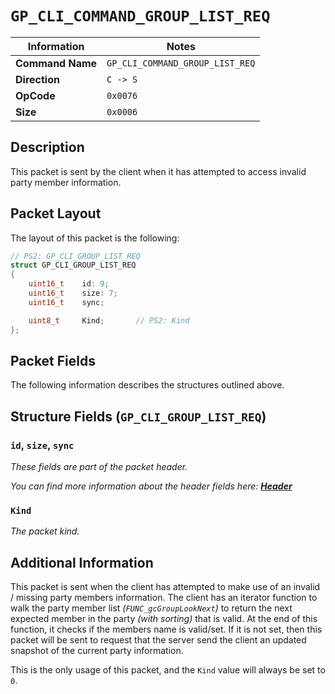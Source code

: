 # `GP_CLI_COMMAND_GROUP_LIST_REQ`

| Information               | Notes |
|---                        |---    |
| **Command Name**          | `GP_CLI_COMMAND_GROUP_LIST_REQ` |
| **Direction**             | `C -> S` |
| **OpCode**                | `0x0076` |
| **Size**                  | `0x0006` |

## Description

This packet is sent by the client when it has attempted to access invalid party member information.

## Packet Layout

The layout of this packet is the following:

```cpp
// PS2: GP_CLI_GROUP_LIST_REQ
struct GP_CLI_GROUP_LIST_REQ
{
    uint16_t    id: 9;
    uint16_t    size: 7;
    uint16_t    sync;

    uint8_t     Kind;       // PS2: Kind
};
```

## Packet Fields

The following information describes the structures outlined above.

## Structure Fields (`GP_CLI_GROUP_LIST_REQ`)

### `id`, `size`, `sync`

_These fields are part of the packet header._

_You can find more information about the header fields here: [**Header**](/world/HEADER.md)_

### `Kind`

_The packet kind._

## Additional Information

This packet is sent when the client has attempted to make use of an invalid / missing party members information. The client has an iterator function to walk the party member list _(`FUNC_gcGroupLookNext`)_ to return the next expected member in the party _(with sorting)_ that is valid. At the end of this function, it checks if the members name is valid/set. If it is not set, then this packet will be sent to request that the server send the client an updated snapshot of the current party information.

This is the only usage of this packet, and the `Kind` value will always be set to `0`.
